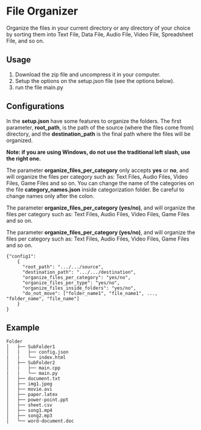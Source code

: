 # File Organizer
Organize the files in your current directory or any directory of your choice by sorting them into Text File, Data File, Audio File, Video File, Spreadsheet File, and so on.

## Usage
1) Download the zip file and uncompress it in your computer.
2) Setup the options on the setup.json file (see the options below).
3) run the file main.py

## Configurations
In the **setup.json** have some features to organize the folders. The first parameter, **root_path**,
is the path of the source (where the files come from) directory, and the **destination_path** is the final path where the files will be organized.

**Note: if you are using Windows, do not use the traditional left slash, use the right one.**

The parameter **organize_files_per_category** only accepts **yes** or **no**, and will organize the files per category such as: Text Files, Audio Files, Video Files, Game Files and so on. You can change the name of the categories on the file **category_names.json** inside categorization folder. Be careful to change names only after the colon.

The parameter **organize_files_per_category (yes/no)**, and will organize the files per category such as: Text Files, Audio Files, Video Files, Game Files and so on.

The parameter **organize_files_per_category (yes/no)**, and will organize the files per category such as: Text Files, Audio Files, Video Files, Game Files and so on.

```
{"config1":
    {
      "root_path": ".../.../source",
      "destination_path": ".../.../destination",            
      "organize_files_per_category": "yes/no",
      "organize_files_per_type": "yes/no",
      "organize_files_inside_folders": "yes/no",
      "do_not_move": ["folder_name1", "file_name1", ..., "folder_name", "file_name"]
    }    
}
```

## Example
```
Folder
│   ├── SubFolder1
│   |   ├── config.json
|   |   └── index.html
│   ├── SubFolder2
│   |   ├── main.cpp
|   |   └── main.py
│   ├── document.txt
│   ├── img1.jpeg
│   ├── movie.avi
│   ├── paper.latex
│   ├── power-point.ppt
│   ├── sheet.csv
│   ├── song1.mp4
│   ├── song2.mp3
│   └── word-document.doc
```
